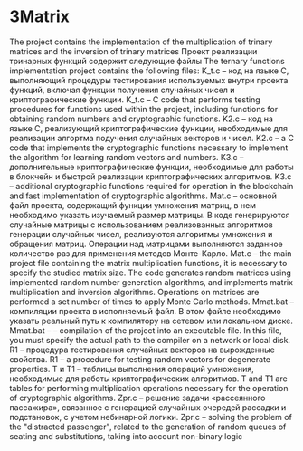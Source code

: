 # 3Matrix
The project contains the implementation of the multiplication of trinary matrices and the inversion of trinary matrices
Проект реализации тринарных функций содержит следующие файлы
The ternary functions implementation project contains the following files:
K_t.c – код на языке С, выполняющий процедуры тестирования используемых внутри проекта функций, включая функции получения случайных чисел и криптографические функции.
K_t.c –  C code that performs testing procedures for functions used within the project, including functions for obtaining random numbers and cryptographic functions.
K2.с – код на языке С, реализующий криптографические функции, необходимые для реализации алгортма подучения случайных векторов и чисел.
K2.с – a C code that implements the cryptographic functions necessary to implement the algorithm for learning random vectors and numbers.
K3.c – дополнительные криптографические функции, необходимые для работы в блокчейн и быстрой реализации криптографических алгоритмов.
K3.c – additional cryptographic functions required for operation in the blockchain and fast implementation of cryptographic algorithms.
Mat.c – основной файл проекта, содержащий функции умножения матриц, в нем необходимо указать изучаемый размер матрицы. В коде генерируются случайные матрицы с использованием реализованных алгоритмов генерации случайных чисел, реализуются алгоритмы умножения и обращения матриц. Операции над матрицами выполняются заданное количество раз для применения методов Монте-Карло.
Mat.c – the main project file containing the matrix multiplication functions, it is necessary to specify the studied matrix size. The code generates random matrices using implemented random number generation algorithms, and implements matrix multiplication and inversion algorithms. Operations on matrices are performed a set number of times to apply Monte Carlo methods.
Mmat.bat – компиляции проекта в исполняемый файл. В этом файле необходимо указать реальный путь к компилятору на сетевом или локальном диске.
Mmat.bat – – compilation of the project into an executable file. In this file, you must specify the actual path to the compiler on a network or local disk.
R1 – процедура тестирования случайных векторов на вырожденные свойства.
R1 – a procedure for testing random vectors for degenerate properties.
T и T1 – таблицы выполнения операций умножения, необходимые для работы криптографических алгоритмов.
T and T1 are tables for performing multiplication operations necessary for the operation of cryptographic algorithms.
Zpr.c – решение задачи «рассеянного пассажира», связанное с генерацией случайных очередей рассадки и подстановок, с учетом небинарной логики.
Zpr.c – solving the problem of the "distracted passenger", related to the generation of random queues of seating and substitutions, taking into account non-binary logic

